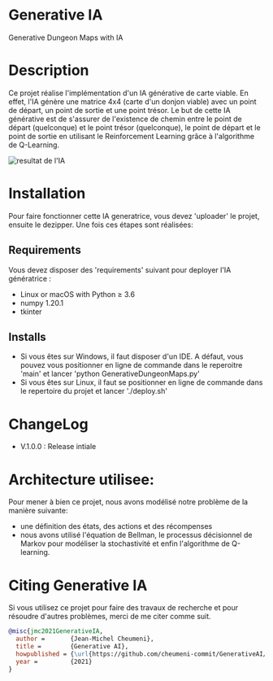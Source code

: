 # Generative IA
Generative Dungeon Maps with IA
# Description
Ce projet réalise l'implémentation d'un IA générative de carte viable. En effet, l'IA génère une matrice 4x4 (carte d'un donjon viable) avec un point de départ, un point de sortie et une point trésor.
Le but de cette IA générative est de s'assurer de l'existence de chemin entre le point de départ (quelconque) et le point trésor (quelconque), le point de départ et le point de sortie en utilisant le Reinforcement Learning grâce à l'algorithme de Q-Learning.

![resultat de l'IA](https://github.com/cheumeni-commit/GenerativeAI/tree/master/img/generativeIA.png)

# Installation
Pour faire fonctionner cette IA generatrice, vous devez 'uploader' le projet, ensuite le dezipper. Une fois ces étapes sont réalisées:
## Requirements
Vous devez disposer des 'requirements' suivant pour deployer l'IA génératrice :
- Linux or macOS with Python ≥ 3.6
- numpy 1.20.1
- tkinter
## Installs
- Si vous êtes sur Windows, il faut disposer d'un IDE. A défaut, vous pouvez vous positionner en ligne de commande dans le reperoitre 'main' et lancer 'python GenerativeDungeonMaps.py'
- Si vous êtes sur Linux, il faut se positionner en ligne de commande dans le repertoire du projet et lancer './deploy.sh'

# ChangeLog

- V.1.0.0 : Release intiale

# Architecture utilisee:
Pour mener à bien ce projet, nous avons modélisé notre problème de la manière suivante:
- une définition des états, des actions et des récompenses
- nous avons utilisé l'équation de Bellman, le processus décisionnel de Markov pour modéliser la stochastivité et enfin l'algorithme de Q-learning.

# Citing Generative IA

Si vous utilisez ce projet pour faire des travaux de recherche et pour résoudre d'autres problèmes, merci de me citer comme suit.

```BibTeX
@misc{jmc2021GenerativeIA,
  author =       {Jean-Michel Cheumeni},
  title =        {Generative AI},
  howpublished = {\url{https://github.com/cheumeni-commit/GenerativeAI/tree/master}},
  year =         {2021}
}
```
